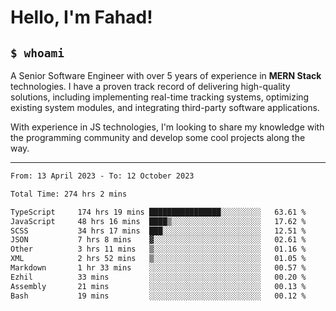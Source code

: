 <h1>Hello, I'm Fahad!</h1>

<h2><code>$ whoami</code></h2>

A Senior Software Engineer with over 5 years of experience in **MERN Stack** technologies. I have a proven track record of delivering high-quality solutions, including implementing real-time tracking systems, optimizing existing system modules, and integrating third-party software applications.

With experience in JS technologies, I'm looking to share my knowledge with the programming community and develop some cool projects along the way.

---

<!--START_SECTION:waka-->

```txt
From: 13 April 2023 - To: 12 October 2023

Total Time: 274 hrs 2 mins

TypeScript     174 hrs 19 mins ████████████████░░░░░░░░░   63.61 %
JavaScript     48 hrs 16 mins  ████▒░░░░░░░░░░░░░░░░░░░░   17.62 %
SCSS           34 hrs 17 mins  ███░░░░░░░░░░░░░░░░░░░░░░   12.51 %
JSON           7 hrs 8 mins    ▓░░░░░░░░░░░░░░░░░░░░░░░░   02.61 %
Other          3 hrs 11 mins   ▒░░░░░░░░░░░░░░░░░░░░░░░░   01.16 %
XML            2 hrs 52 mins   ▒░░░░░░░░░░░░░░░░░░░░░░░░   01.05 %
Markdown       1 hr 33 mins    ░░░░░░░░░░░░░░░░░░░░░░░░░   00.57 %
Ezhil          33 mins         ░░░░░░░░░░░░░░░░░░░░░░░░░   00.20 %
Assembly       21 mins         ░░░░░░░░░░░░░░░░░░░░░░░░░   00.13 %
Bash           19 mins         ░░░░░░░░░░░░░░░░░░░░░░░░░   00.12 %
```

<!--END_SECTION:waka-->

<!--
**heyFahad/heyFahad** is a ✨ _special_ ✨ repository because its `README.md` (this file) appears on your GitHub profile.

Here are some ideas to get you started:

- 🔭 I’m currently working on ...
- 🌱 I’m currently learning ...
- 👯 I’m looking to collaborate on ...
- 🤔 I’m looking for help with ...
- 💬 Ask me about ...
- 📫 How to reach me: ...
- 😄 Pronouns: ...
- ⚡ Fun fact: ...
-->
